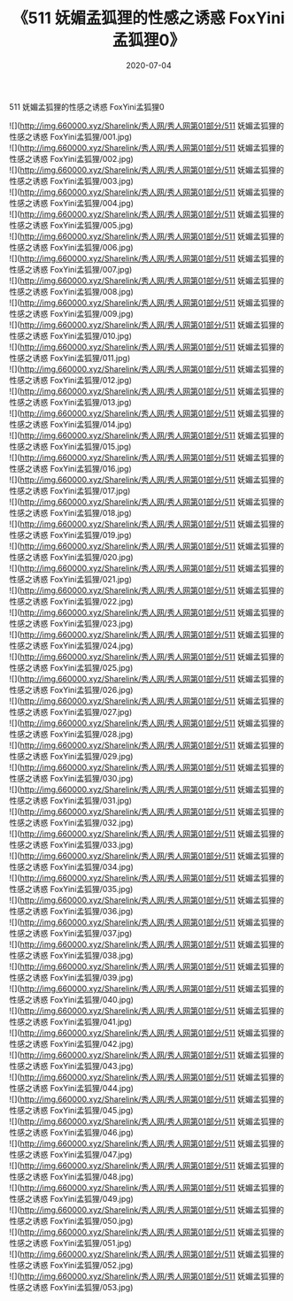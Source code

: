﻿---
layout: post
title:  《511 妩媚孟狐狸的性感之诱惑 FoxYini孟狐狸0》
date:   2020-07-04
img: http://img.660000.xyz/Sharelink/秀人网/秀人网第01部分/511 妩媚孟狐狸的性感之诱惑 FoxYini孟狐狸0/000.jpg
categories: [美女, 清纯, 唯美]
---

511 妩媚孟狐狸的性感之诱惑 FoxYini孟狐狸0

  ![](http://img.660000.xyz/Sharelink/秀人网/秀人网第01部分/511 妩媚孟狐狸的性感之诱惑 FoxYini孟狐狸/001.jpg) <br> ![](http://img.660000.xyz/Sharelink/秀人网/秀人网第01部分/511 妩媚孟狐狸的性感之诱惑 FoxYini孟狐狸/002.jpg) <br> ![](http://img.660000.xyz/Sharelink/秀人网/秀人网第01部分/511 妩媚孟狐狸的性感之诱惑 FoxYini孟狐狸/003.jpg) <br> ![](http://img.660000.xyz/Sharelink/秀人网/秀人网第01部分/511 妩媚孟狐狸的性感之诱惑 FoxYini孟狐狸/004.jpg) <br> ![](http://img.660000.xyz/Sharelink/秀人网/秀人网第01部分/511 妩媚孟狐狸的性感之诱惑 FoxYini孟狐狸/005.jpg) <br> ![](http://img.660000.xyz/Sharelink/秀人网/秀人网第01部分/511 妩媚孟狐狸的性感之诱惑 FoxYini孟狐狸/006.jpg) <br> ![](http://img.660000.xyz/Sharelink/秀人网/秀人网第01部分/511 妩媚孟狐狸的性感之诱惑 FoxYini孟狐狸/007.jpg) <br> ![](http://img.660000.xyz/Sharelink/秀人网/秀人网第01部分/511 妩媚孟狐狸的性感之诱惑 FoxYini孟狐狸/008.jpg) <br> ![](http://img.660000.xyz/Sharelink/秀人网/秀人网第01部分/511 妩媚孟狐狸的性感之诱惑 FoxYini孟狐狸/009.jpg) <br> ![](http://img.660000.xyz/Sharelink/秀人网/秀人网第01部分/511 妩媚孟狐狸的性感之诱惑 FoxYini孟狐狸/010.jpg) <br> ![](http://img.660000.xyz/Sharelink/秀人网/秀人网第01部分/511 妩媚孟狐狸的性感之诱惑 FoxYini孟狐狸/011.jpg) <br> ![](http://img.660000.xyz/Sharelink/秀人网/秀人网第01部分/511 妩媚孟狐狸的性感之诱惑 FoxYini孟狐狸/012.jpg) <br> ![](http://img.660000.xyz/Sharelink/秀人网/秀人网第01部分/511 妩媚孟狐狸的性感之诱惑 FoxYini孟狐狸/013.jpg) <br> ![](http://img.660000.xyz/Sharelink/秀人网/秀人网第01部分/511 妩媚孟狐狸的性感之诱惑 FoxYini孟狐狸/014.jpg) <br> ![](http://img.660000.xyz/Sharelink/秀人网/秀人网第01部分/511 妩媚孟狐狸的性感之诱惑 FoxYini孟狐狸/015.jpg) <br> ![](http://img.660000.xyz/Sharelink/秀人网/秀人网第01部分/511 妩媚孟狐狸的性感之诱惑 FoxYini孟狐狸/016.jpg) <br> ![](http://img.660000.xyz/Sharelink/秀人网/秀人网第01部分/511 妩媚孟狐狸的性感之诱惑 FoxYini孟狐狸/017.jpg) <br> ![](http://img.660000.xyz/Sharelink/秀人网/秀人网第01部分/511 妩媚孟狐狸的性感之诱惑 FoxYini孟狐狸/018.jpg) <br> ![](http://img.660000.xyz/Sharelink/秀人网/秀人网第01部分/511 妩媚孟狐狸的性感之诱惑 FoxYini孟狐狸/019.jpg) <br> ![](http://img.660000.xyz/Sharelink/秀人网/秀人网第01部分/511 妩媚孟狐狸的性感之诱惑 FoxYini孟狐狸/020.jpg) <br> ![](http://img.660000.xyz/Sharelink/秀人网/秀人网第01部分/511 妩媚孟狐狸的性感之诱惑 FoxYini孟狐狸/021.jpg) <br> ![](http://img.660000.xyz/Sharelink/秀人网/秀人网第01部分/511 妩媚孟狐狸的性感之诱惑 FoxYini孟狐狸/022.jpg) <br> ![](http://img.660000.xyz/Sharelink/秀人网/秀人网第01部分/511 妩媚孟狐狸的性感之诱惑 FoxYini孟狐狸/023.jpg) <br> ![](http://img.660000.xyz/Sharelink/秀人网/秀人网第01部分/511 妩媚孟狐狸的性感之诱惑 FoxYini孟狐狸/024.jpg) <br> ![](http://img.660000.xyz/Sharelink/秀人网/秀人网第01部分/511 妩媚孟狐狸的性感之诱惑 FoxYini孟狐狸/025.jpg) <br> ![](http://img.660000.xyz/Sharelink/秀人网/秀人网第01部分/511 妩媚孟狐狸的性感之诱惑 FoxYini孟狐狸/026.jpg) <br> ![](http://img.660000.xyz/Sharelink/秀人网/秀人网第01部分/511 妩媚孟狐狸的性感之诱惑 FoxYini孟狐狸/027.jpg) <br> ![](http://img.660000.xyz/Sharelink/秀人网/秀人网第01部分/511 妩媚孟狐狸的性感之诱惑 FoxYini孟狐狸/028.jpg) <br> ![](http://img.660000.xyz/Sharelink/秀人网/秀人网第01部分/511 妩媚孟狐狸的性感之诱惑 FoxYini孟狐狸/029.jpg) <br> ![](http://img.660000.xyz/Sharelink/秀人网/秀人网第01部分/511 妩媚孟狐狸的性感之诱惑 FoxYini孟狐狸/030.jpg) <br> ![](http://img.660000.xyz/Sharelink/秀人网/秀人网第01部分/511 妩媚孟狐狸的性感之诱惑 FoxYini孟狐狸/031.jpg) <br> ![](http://img.660000.xyz/Sharelink/秀人网/秀人网第01部分/511 妩媚孟狐狸的性感之诱惑 FoxYini孟狐狸/032.jpg) <br> ![](http://img.660000.xyz/Sharelink/秀人网/秀人网第01部分/511 妩媚孟狐狸的性感之诱惑 FoxYini孟狐狸/033.jpg) <br> ![](http://img.660000.xyz/Sharelink/秀人网/秀人网第01部分/511 妩媚孟狐狸的性感之诱惑 FoxYini孟狐狸/034.jpg) <br> ![](http://img.660000.xyz/Sharelink/秀人网/秀人网第01部分/511 妩媚孟狐狸的性感之诱惑 FoxYini孟狐狸/035.jpg) <br> ![](http://img.660000.xyz/Sharelink/秀人网/秀人网第01部分/511 妩媚孟狐狸的性感之诱惑 FoxYini孟狐狸/036.jpg) <br> ![](http://img.660000.xyz/Sharelink/秀人网/秀人网第01部分/511 妩媚孟狐狸的性感之诱惑 FoxYini孟狐狸/037.jpg) <br> ![](http://img.660000.xyz/Sharelink/秀人网/秀人网第01部分/511 妩媚孟狐狸的性感之诱惑 FoxYini孟狐狸/038.jpg) <br> ![](http://img.660000.xyz/Sharelink/秀人网/秀人网第01部分/511 妩媚孟狐狸的性感之诱惑 FoxYini孟狐狸/039.jpg) <br> ![](http://img.660000.xyz/Sharelink/秀人网/秀人网第01部分/511 妩媚孟狐狸的性感之诱惑 FoxYini孟狐狸/040.jpg) <br> ![](http://img.660000.xyz/Sharelink/秀人网/秀人网第01部分/511 妩媚孟狐狸的性感之诱惑 FoxYini孟狐狸/041.jpg) <br> ![](http://img.660000.xyz/Sharelink/秀人网/秀人网第01部分/511 妩媚孟狐狸的性感之诱惑 FoxYini孟狐狸/042.jpg) <br> ![](http://img.660000.xyz/Sharelink/秀人网/秀人网第01部分/511 妩媚孟狐狸的性感之诱惑 FoxYini孟狐狸/043.jpg) <br> ![](http://img.660000.xyz/Sharelink/秀人网/秀人网第01部分/511 妩媚孟狐狸的性感之诱惑 FoxYini孟狐狸/044.jpg) <br> ![](http://img.660000.xyz/Sharelink/秀人网/秀人网第01部分/511 妩媚孟狐狸的性感之诱惑 FoxYini孟狐狸/045.jpg) <br> ![](http://img.660000.xyz/Sharelink/秀人网/秀人网第01部分/511 妩媚孟狐狸的性感之诱惑 FoxYini孟狐狸/046.jpg) <br> ![](http://img.660000.xyz/Sharelink/秀人网/秀人网第01部分/511 妩媚孟狐狸的性感之诱惑 FoxYini孟狐狸/047.jpg) <br> ![](http://img.660000.xyz/Sharelink/秀人网/秀人网第01部分/511 妩媚孟狐狸的性感之诱惑 FoxYini孟狐狸/048.jpg) <br> ![](http://img.660000.xyz/Sharelink/秀人网/秀人网第01部分/511 妩媚孟狐狸的性感之诱惑 FoxYini孟狐狸/049.jpg) <br> ![](http://img.660000.xyz/Sharelink/秀人网/秀人网第01部分/511 妩媚孟狐狸的性感之诱惑 FoxYini孟狐狸/050.jpg) <br> ![](http://img.660000.xyz/Sharelink/秀人网/秀人网第01部分/511 妩媚孟狐狸的性感之诱惑 FoxYini孟狐狸/051.jpg) <br> ![](http://img.660000.xyz/Sharelink/秀人网/秀人网第01部分/511 妩媚孟狐狸的性感之诱惑 FoxYini孟狐狸/052.jpg) <br> ![](http://img.660000.xyz/Sharelink/秀人网/秀人网第01部分/511 妩媚孟狐狸的性感之诱惑 FoxYini孟狐狸/053.jpg) <br>